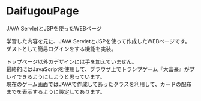 # DaifugouPage
JAVA ServletとJSPを使ったWEBページ

学習した内容を元に、JAVA ServletとJSPを使って作成したWEBページです。  
ゲストとして簡易ログインをする機能を実装。  
  
トップページ以外のデザインには手を加えていません。  
最終的にはJavaScriptを使用して、ブラウザ上でトランプゲーム『大富豪』がプレイできるようにしようと思っています。  
現在のゲーム画面ではJAVAで作成してあったクラスを利用して、カードの配布までを表示するように設定してあります。  
